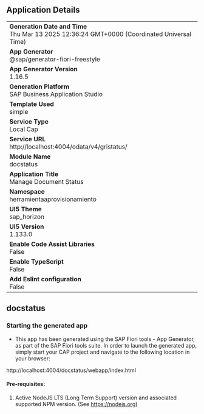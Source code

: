 ## Application Details
|               |
| ------------- |
|**Generation Date and Time**<br>Thu Mar 13 2025 12:36:24 GMT+0000 (Coordinated Universal Time)|
|**App Generator**<br>@sap/generator-fiori-freestyle|
|**App Generator Version**<br>1.16.5|
|**Generation Platform**<br>SAP Business Application Studio|
|**Template Used**<br>simple|
|**Service Type**<br>Local Cap|
|**Service URL**<br>http://localhost:4004/odata/v4/gristatus/|
|**Module Name**<br>docstatus|
|**Application Title**<br>Manage Document Status|
|**Namespace**<br>herramientaaprovisionamiento|
|**UI5 Theme**<br>sap_horizon|
|**UI5 Version**<br>1.133.0|
|**Enable Code Assist Libraries**<br>False|
|**Enable TypeScript**<br>False|
|**Add Eslint configuration**<br>False|

## docstatus



### Starting the generated app

-   This app has been generated using the SAP Fiori tools - App Generator, as part of the SAP Fiori tools suite.  In order to launch the generated app, simply start your CAP project and navigate to the following location in your browser:

http://localhost:4004/docstatus/webapp/index.html

#### Pre-requisites:

1. Active NodeJS LTS (Long Term Support) version and associated supported NPM version.  (See https://nodejs.org)


